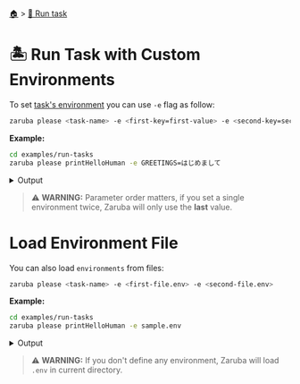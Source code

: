 <!--startTocHeader-->
[🏠](../README.md) > [🏃 Run task](README.md)
# 🏝️ Run Task with Custom Environments
<!--endTocHeader-->

To set [task's environment](../core-concepts/task/task-envs/README.md) you can use `-e` flag as follow:

```bash
zaruba please <task-name> -e <first-key=first-value> -e <second-key=second-value>
```

__Example:__


```bash
cd examples/run-tasks
zaruba please printHelloHuman -e GREETINGS=はじめまして
```
 
<details>
<summary>Output</summary>
 
```````
🤖 🔎 Job Starting...
         Elapsed Time: 1.145µs
         Current Time: 09:10:20
🤖 🏁 Running 🍏 printHelloHuman runner (Attempt 1 of 3) on /home/gofrendi/zaruba/docs/examples/run-tasks
🤖 🎉 Successfully running 🍏 printHelloHuman runner (Attempt 1 of 3)
🤖 🔎 Job Running...
         Elapsed Time: 2.163297ms
         Current Time: 09:10:20
🤖 🎉 🎉🎉🎉🎉🎉🎉🎉🎉🎉🎉🎉
🤖 🎉 Job Complete!!! 🎉🎉🎉
🤖    🚀 🍏 printHelloHuman      はじめまして human
🤖 🔥 Terminating
🤖 🔎 Job Ended...
         Elapsed Time: 408.166284ms
         Current Time: 09:10:20
zaruba please printHelloHuman -e 'GREETINGS=はじめまして'
```````
</details>



> ⚠️ __WARNING:__ Parameter order matters, if you set a single environment twice, Zaruba will only use the __last__ value.

# Load Environment File

You can also load `environments` from files:

```bash
zaruba please <task-name> -e <first-file.env> -e <second-file.env>
```

__Example:__


```bash
cd examples/run-tasks
zaruba please printHelloHuman -e sample.env
```
 
<details>
<summary>Output</summary>
 
```````
🤖 🔎 Job Starting...
         Elapsed Time: 1.263µs
         Current Time: 09:10:20
🤖 🏁 Running 🍏 printHelloHuman runner (Attempt 1 of 3) on /home/gofrendi/zaruba/docs/examples/run-tasks
🤖 🎉 Successfully running 🍏 printHelloHuman runner (Attempt 1 of 3)
🤖 🔎 Job Running...
         Elapsed Time: 1.668896ms
         Current Time: 09:10:20
🤖 🎉 🎉🎉🎉🎉🎉🎉🎉🎉🎉🎉🎉
🤖 🎉 Job Complete!!! 🎉🎉🎉
🤖    🚀 🍏 printHelloHuman      Hola human
🤖 🔥 Terminating
🤖 🔎 Job Ended...
         Elapsed Time: 404.911823ms
         Current Time: 09:10:21
zaruba please printHelloHuman -e 'sample.env'
```````
</details>


>  ⚠️ __WARNING:__  If you don't define any environment, Zaruba will load `.env` in current directory.

<!--startTocSubtopic-->
<!--endTocSubtopic-->